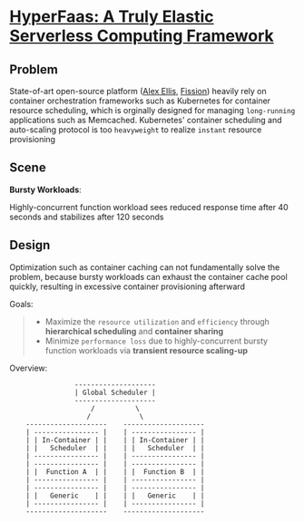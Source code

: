 # [HyperFaas: A Truly Elastic Serverless Computing Framework](https://cs.gmu.edu/~yuecheng/docs/nsdi19_hyperfaas.pdf)

## Problem

State-of-art open-source platform ([Alex Ellis](https://goo.gl/c8mnD2), [Fission](https://goo.gl/VJKbGV)) heavily rely on container orchestration frameworks such as Kubernetes for container resource scheduling, which is orginally designed for managing `long-running` applications such as Memcached. Kubernetes' container scheduling and auto-scaling protocol is too `heavyweight` to realize `instant` resource provisioning

## Scene

**Bursty Workloads**:

Highly-concurrent function workload sees reduced response time after 40 seconds and stabilizes after 120 seconds

## Design

Optimization such as container caching can not fundamentally solve the problem, because bursty workloads can exhaust the container cache pool quickly, resulting in excessive container provisioning afterward

Goals:

> * Maximize the `resource utilization` and `efficiency` through **hierarchical scheduling** and **container sharing**
> * Minimize `performance loss` due to highly-concurrent bursty function workloads via **transient resource scaling-up**

Overview:

```
	            --------------------
	            | Global Scheduler |
	            --------------------
	                /          \
	               /            \
	--------------------    --------------------
	| ---------------- |    | ---------------- |
	| | In-Container | |    | | In-Container | |
	| |   Scheduler  | |    | |   Scheduler  | |
	| ---------------- |    | ---------------- |
	| ---------------- |    | ---------------- |
	| |  Function A  | |    | |  Function B  | |
	| ---------------- |    | ---------------- |
	| ---------------- |    | ---------------- |
	| |   Generic    | |    | |   Generic    | |
	| ---------------- |    | ---------------- |
	--------------------    --------------------
```
